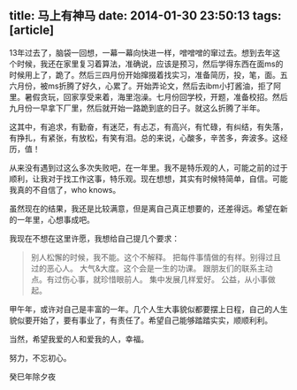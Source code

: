 title: 马上有神马
date:  2014-01-30 23:50:13
tags: [article]
---
13年过去了，脑袋一回想，一幕一幕向快进一样，噌噌噌的窜过去。想到去年这个时候，我还在家里复习着算法，准确说，应该是预习，然后学得东西在面ms的时候用上了，跪了。然后三四月份开始撺掇着找实习，准备简历，投，笔，面。五六月份，被ms折腾了好久，心累了。开始弄论文，然后去ibm小打酱油，拒了阿里。暑假贪玩，回家享受来着，海里泡澡。七月份回学校，开题，准备校招。然后九月份一早拿下厂里，然后就开始一路跪到底的日子。就这么折腾了半年。

这其中，有追求，有勤奋，有迷茫，有忐忑，有高兴，有忙碌，有纠结，有失落，有挣扎，有紧张，有放松，有笑有泪。总的来说，心酸多，辛苦多，奔波多。这经历，值！

从来没有遇到过这么多次失败吧，在一年里。我不是特乐观的人，可能之前的过于顺利，让我对于找工作这事，特乐观。现在想想，其实有时候特简单，自信。可能我真的不自信了，who knows。

虽然现在的结果，我还是比较满意，但是离自己真正想要的，还差得远。希望在新的一年里，心想事成吧。

我现在不想在这里许愿，我想给自己提几个要求：
> 别人松懈的时候，我不能。这个不解释。
> 把每件事情做的有样。别得过且过的恶心人。
> 大气&大度。这个会是一生的功课。
> 跟朋友们的联系主动点。有过伤心事，就珍惜眼前人。
> 集中发展几样爱好。
> 公益，从小事做起。

甲午年，或许对自己是丰富的一年。几个人生大事貌似都要摆上日程，自己的人生貌似要开始了，要有事业了，有责任了。希望自己能够踏踏实实，顺顺利利。

当然，希望我爱的人和爱我的人，幸福。

努力，不忘初心。

癸巳年除夕夜